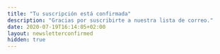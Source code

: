 ```yaml
---
title: "Tu suscripción está confirmada"
description: "Gracias por suscribirte a nuestra lista de correo."
date: 2020-07-19T16:14:05+02:00
layout: newsletterconfirmed
hidden: true
---
```

